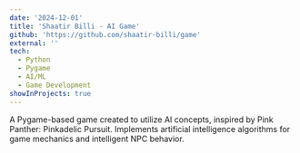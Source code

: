 ```yaml
---
date: '2024-12-01'
title: 'Shaatir Billi - AI Game'
github: 'https://github.com/shaatir-billi/game'
external: ''
tech:
  - Python
  - Pygame
  - AI/ML
  - Game Development
showInProjects: true
---
```


A Pygame-based game created to utilize AI concepts, inspired by Pink Panther: Pinkadelic Pursuit. Implements artificial intelligence algorithms for game mechanics and intelligent NPC behavior.

